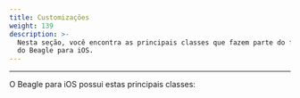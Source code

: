 ```yaml
---
title: Customizações
weight: 139
description: >-
  Nesta seção, você encontra as principais classes que fazem parte do framework
  do Beagle para iOS.
---
```


---

O Beagle para iOS possui estas principais classes:
